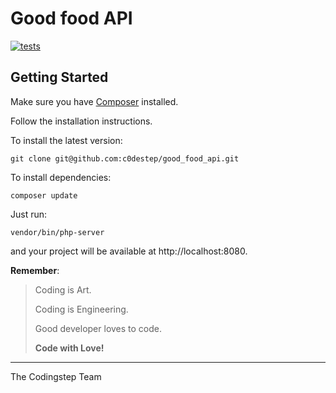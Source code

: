 # Good food API

[![tests](https://github.com/aplus-framework/app/actions/workflows/tests.yml/badge.svg)](https://github.com/good_food_api/app/actions/workflows/tests.yml)

## Getting Started

Make sure you have [Composer](https://getcomposer.org/doc/00-intro.md) installed.

Follow the installation instructions.

To install the latest version:

```
git clone git@github.com:c0destep/good_food_api.git
```

To install dependencies:

```
composer update
```

Just run:

```
vendor/bin/php-server
```

and your project will be available at http://localhost:8080.

**Remember**:

> Coding is Art.
>
> Coding is Engineering.
>
> Good developer loves to code.
>
> **Code with Love!**

---

The Codingstep Team
